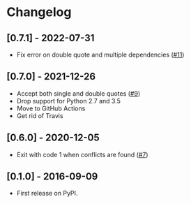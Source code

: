 # Changelog


## [0.7.1] - 2022-07-31

* Fix error on double quote and multiple dependencies ([#11](https://github.com/tonyo/django-migration-checker/pull/11))

## [0.7.0] - 2021-12-26

* Accept both single and double quotes ([#9](https://github.com/tonyo/django-migration-checker/pull/9))
* Drop support for Python 2.7 and 3.5
* Move to GitHub Actions
* Get rid of Travis


## [0.6.0] - 2020-12-05

* Exit with code 1 when conflicts are found ([#7](https://github.com/tonyo/django-migration-checker/pull/7))


## [0.1.0] - 2016-09-09

* First release on PyPI.
